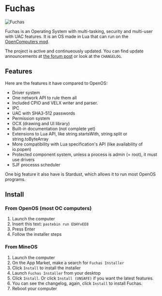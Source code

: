 # Fuchas
![Fuchas](https://bwsecondary.ddns.net/img/fuchas4.png)

Fuchas is an Operating System with multi-tasking, security and multi-user with UAC features. It is an OS made in Lua that can run on the [OpenComputers mod](https://github.com/MightyPirates/OpenComputers).

The project is active and continueously updated. You can find update announcements at [the forum post](https://oc.cil.li/topic/1852-fuchas/) or look at the `CHANGELOG`.

## Features
Here are the features it have compared to OpenOS:
- Driver system
- One network API to rule them all
- Included CPIO and VELX writer and parser.
- IPC
- UAC with SHA3-512 passwords
- Permission system
- OCX (drawing and UI library)
- Built-in documentation (not complete yet)
- Extensions to Lua API, like string.startsWith, string.split or string.toByteArray
- More compatibility with Lua specification's API (like availability of io.popen)
- Protected component system, unless a process is admin (= root), it must use drivers
- SJF processs scheduler

One big feature it also have is Stardust, which allows it to run most OpenOS programs.

## Install
### From OpenOS (most OC computers)
1. Launch the computer
2. Insert this text: `pastebin run EbHYvEE8`
3. Press Enter
4. Follow the installer steps

### From MineOS
1. Launch the computer
2. On the App Market, make a search for `Fuchas Installer`
3. Click `Install` to install the installer
4. Launch `Fuchas Installer` from your desktop
5. Click `Install`. Or click `Install (UNSAFE)` if you want the latest features.
6. You can see the changelog, again, click `Install` to install Fuchas.
7. Reboot your computer
